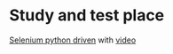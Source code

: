 # Study and test place

[Selenium python driven](https://github.com/sboris-git/my_experiments/Selenium/selenium_travel_demo.py) with [video](https://github.com/sboris-git/my_experiments/blob/master/Selenium/Screencast_13-10-19_20:52:26.webm)
